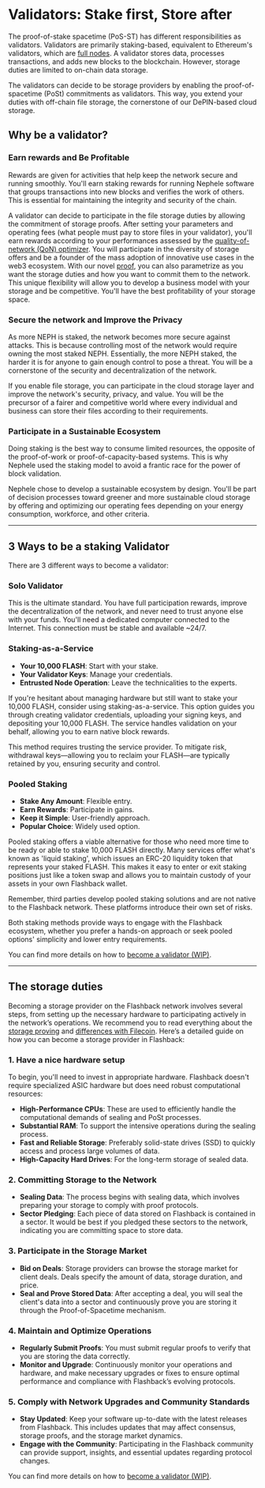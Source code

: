 # Validators: Stake first, Store after

The proof-of-stake spacetime (PoS-ST) has different responsibilities as validators. Validators are primarily staking-based, equivalent to Ethereum's validators, which are [full nodes](our-network-and-ecosystem/ethereum-stack-in-nephele/basics/nodes-and-clients-1.md). A validator stores data, processes transactions, and adds new blocks to the blockchain. However, storage duties are limited to on-chain data storage.

The validators can decide to be storage providers by enabling the proof-of-spacetime (PoSt) commitments as validators. This way, you extend your duties with off-chain file storage, the cornerstone of our DePIN-based cloud storage.

## Why be a validator?

### Earn rewards and Be Profitable

Rewards are given for activities that help keep the network secure and running smoothly. You'll earn staking rewards for running Nephele software that groups transactions into new blocks and verifies the work of others. This is essential for maintaining the integrity and security of the chain.

A validator can decide to participate in the file storage duties by allowing the commitment of storage proofs. After setting your parameters and operating fees (what people must pay to store files in your validator), you'll earn rewards according to your performances assessed by the [quality-of-network (QoN) optimizer](quality-of-network-qon-optimizer.md). You will participate in the diversity of storage offers and be a founder of the mass adoption of innovative use cases in the web3 ecosystem. With our novel [proof](consensus-proof-of-stake-spacetime.md), you can also parametrize as you want the storage duties and how you want to commit them to the network. This unique flexibility will allow you to develop a business model with your storage and be competitive. You'll have the best profitability of your storage space.

### Secure the network and Improve the Privacy

As more NEPH is staked, the network becomes more secure against attacks. This is because controlling most of the network would require owning the most staked NEPH. Essentially, the more NEPH staked, the harder it is for anyone to gain enough control to pose a threat. You will be a cornerstone of the security and decentralization of the network.

If you enable file storage, you can participate in the cloud storage layer and improve the network's security, privacy, and value. You will be the precursor of a fairer and competitive world where every individual and business can store their files according to their requirements.

### Participate in a Sustainable Ecosystem

Doing staking is the best way to consume limited resources, the opposite of the proof-of-work or proof-of-capacity-based systems. This is why Nephele used the staking model to avoid a frantic race for the power of block validation.

Nephele chose to develop a sustainable ecosystem by design. You'll be part of decision processes toward greener and more sustainable cloud storage by offering and optimizing our operating fees depending on your energy consumption, workforce, and other criteria.

***

## 3 Ways to be a staking Validator

There are 3 different ways to become a validator:

### **Solo Validator**

This is the ultimate standard. You have full participation rewards, improve the decentralization of the network, and never need to trust anyone else with your funds. You'll need a dedicated computer connected to the Internet. This connection must be stable and available \~24/7.

### Staking-as-a-Service

* **Your 10,000 FLASH**: Start with your stake.
* **Your Validator Keys**: Manage your credentials.
* **Entrusted Node Operation**: Leave the technicalities to the experts.

If you're hesitant about managing hardware but still want to stake your 10,000 FLASH, consider using staking-as-a-service. This option guides you through creating validator credentials, uploading your signing keys, and depositing your 10,000 FLASH. The service handles validation on your behalf, allowing you to earn native block rewards.

This method requires trusting the service provider. To mitigate risk, withdrawal keys—allowing you to reclaim your FLASH—are typically retained by you, ensuring security and control.

### Pooled Staking

* **Stake Any Amount**: Flexible entry.
* **Earn Rewards**: Participate in gains.
* **Keep it Simple**: User-friendly approach.
* **Popular Choice**: Widely used option.

Pooled staking offers a viable alternative for those who need more time to be ready or able to stake 10,000 FLASH directly. Many services offer what's known as 'liquid staking', which issues an ERC-20 liquidity token that represents your staked FLASH. This makes it easy to enter or exit staking positions just like a token swap and allows you to maintain custody of your assets in your own Flashback wallet.

Remember, third parties develop pooled staking solutions and are not native to the Flashback network. These platforms introduce their own set of risks.

Both staking methods provide ways to engage with the Flashback ecosystem, whether you prefer a hands-on approach or seek pooled options' simplicity and lower entry requirements.

You can find more details on how to [become a validator (WIP)](../participate/become-a-validator.md).

***

## The storage duties <a href="#why-should-i-run-an-ethereum-node" id="why-should-i-run-an-ethereum-node"></a>

Becoming a storage provider on the Flashback network involves several steps, from setting up the necessary hardware to participating actively in the network’s operations. We recommend you to read everything about the [storage proving](our-network-and-ecosystem/storage-mechanisms/proving-mechanism/) and [differences with Filecoin](decentralized-ledger/differences-with-flashback.md). Here’s a detailed guide on how you can become a storage provider in Flashback:

### 1. Have a nice **hardware setup**

To begin, you'll need to invest in appropriate hardware. Flashback doesn't require specialized ASIC hardware but does need robust computational resources:

* **High-Performance CPUs**: These are used to efficiently handle the computational demands of sealing and PoSt processes.
* **Substantial RAM**: To support the intensive operations during the sealing process.
* **Fast and Reliable Storage**: Preferably solid-state drives (SSD) to quickly access and process large volumes of data.
* **High-Capacity Hard Drives**: For the long-term storage of sealed data.

### 2. **Committing Storage to the Network**

* **Sealing Data**: The process begins with sealing data, which involves preparing your storage to comply with proof protocols.
* **Sector Pledging**: Each piece of data stored on Flashback is contained in a sector. It would be best if you pledged these sectors to the network, indicating you are committing space to store data.

### 3. **Participate in the Storage Market**

* **Bid on Deals**: Storage providers can browse the storage market for client deals. Deals specify the amount of data, storage duration, and price.
* **Seal and Prove Stored Data**: After accepting a deal, you will seal the client's data into a sector and continuously prove you are storing it through the Proof-of-Spacetime mechanism.

### 4. **Maintain and Optimize Operations**

* **Regularly Submit Proofs**: You must submit regular proofs to verify that you are storing the data correctly.
* **Monitor and Upgrade**: Continuously monitor your operations and hardware, and make necessary upgrades or fixes to ensure optimal performance and compliance with Flashback’s evolving protocols.

### 5. **Comply with Network Upgrades and Community Standards**

* **Stay Updated**: Keep your software up-to-date with the latest releases from Flashback. This includes updates that may affect consensus, storage proofs, and the storage market dynamics.
* **Engage with the Community**: Participating in the Flashback community can provide support, insights, and essential updates regarding protocol changes.

You can find more details on how to [become a validator (WIP)](../participate/become-a-validator.md).
